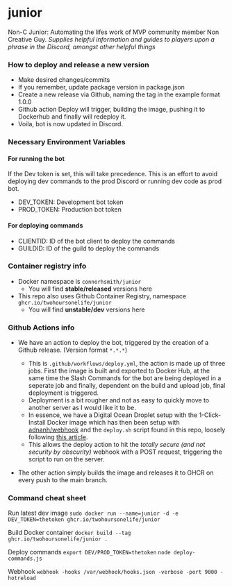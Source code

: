 # junior
Non-C Junior: Automating the lifes work of MVP community member Non Creative Guy. *Supplies helpful information and guides to players upon a phrase in the Discord, amongst other helpful things*

### How to deploy and release a new version
- Make desired changes/commits
- If you remember, update package version in package.json
- Create a new release via Github, naming the tag in the example format 1.0.0
- Github action Deploy will trigger, building the image, pushing it to Dockerhub and finally will redeploy it.
- Voila, bot is now updated in Discord.

### Necessary Environment Variables
#### For running the bot
If the Dev token is set, this will take precedence. This is an effort to avoid deploying dev commands to the prod Discord or running dev code as prod bot.
- DEV_TOKEN: Development bot token
- PROD_TOKEN: Production bot token

#### For deploying commands
- CLIENTID: ID of the bot client to deploy the commands
- GUILDID: ID of the guild to deploy the commands

### Container registry info

- Docker namespace is `connorhsmith/junior`
  - You will find **stable/released** versions here
- This repo also uses Github Container Registry, namespace `ghcr.io/twohoursonelife/junior`
  - You will find **unstable/dev** versions here

### Github Actions info

- We have an action to deploy the bot, triggered by the creation of a Github release. (Version format `*.*.*`)
  - This is `.github/workflows/deploy.yml`, the action is made up of three jobs. First the image is built and exported to Docker Hub, at the same time the Slash Commands for the bot are being deployed in a seperate job and finally, dependent on the build and upload job, final deployment is triggered.
  - Deployment is a bit rougher and not as easy to quickly move to another server as I would like it to be.
  - In essence, we have a Digital Ocean Droplet setup with the 1-Click-Install Docker image which has then been setup with [adnanh/webhook](https://github.com/adnanh/webhook) and the `deploy.sh` script found in this repo, loosely following [this article](https://levelup.gitconnected.com/automated-deployment-using-docker-github-actions-and-webhooks-54018fc12e32).
  - This allows the deploy action to hit the *totally secure (and not security by obscurity)* webhook with a POST request, triggering the script to run on the server.

- The other action simply builds the image and releases it to GHCR on every push to the main branch.

### Command cheat sheet

Run latest dev image
`sudo docker run --name=junior -d -e DEV_TOKEN=thetoken ghcr.io/twohoursonelife/junior`

Build Docker container
`docker build --tag ghcr.io/twohoursonelife/junior .`

Deploy commands
`export DEV/PROD_TOKEN=thetoken`
`node deploy-commands.js`

Webhook
`webhook -hooks /var/webhook/hooks.json -verbose -port 9000 -hotreload`
